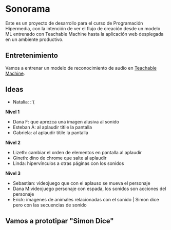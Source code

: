 # Sonorama

Este es un proyecto de desarrollo para el curso de Programación Hipermedia, con la intención de ver el flujo de creación desde un modelo ML entrenado con Teachable Machine hasta la aplicación web desplegada en un ambiente productivo. 

## Entretenimiento

Vamos a entrenar un modelo de reconocimiento de audio en [Teachable Machine](https://teachablemachine.withgoogle.com/train/audio).

## Ideas

- Natalia: :'(

**Nivel 1**
- Dana F: que aprezca una imagen alusiva al sonido
- Esteban A: al aplaudir titile la pantalla
- Gabriela: al aplaudir titile la pantalla

**Nivel 2**
- Lizeth: cambiar el orden de elementos en pantalla al aplaudir
- Gineth: dino de chrome que salte al aplaudir
- Linda: hipervínculos a otras páginas con los sonidos

**Nivel 3**
- Sebastian: videojuego que con el aplauso se mueva el personaje
- Dana M:videojuego personaje con espada, los sonidos son acciones del personaje
- Erick: imagenes de animales relacionadas con el sonido | Simon dice pero con las secuencias de sonido


## Vamos a prototipar "Simon Dice"




